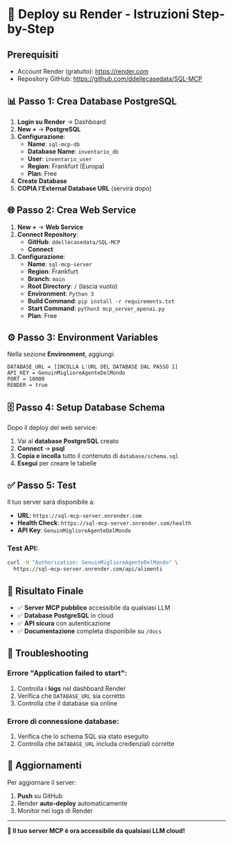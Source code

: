 # 🚀 Deploy su Render - Istruzioni Step-by-Step

## Prerequisiti
- Account Render (gratuito): https://render.com
- Repository GitHub: https://github.com/ddellecasedata/SQL-MCP

## 📊 Passo 1: Crea Database PostgreSQL

1. **Login su Render** → Dashboard
2. **New +** → **PostgreSQL**
3. **Configurazione**:
   - **Name**: `sql-mcp-db`
   - **Database Name**: `inventario_db`
   - **User**: `inventario_user`
   - **Region**: Frankfurt (Europa)
   - **Plan**: Free
4. **Create Database**
5. **COPIA l'External Database URL** (servirà dopo)

## 🌐 Passo 2: Crea Web Service

1. **New +** → **Web Service**
2. **Connect Repository**: 
   - **GitHub**: `ddellecasedata/SQL-MCP`
   - **Connect**
3. **Configurazione**:
   - **Name**: `sql-mcp-server`
   - **Region**: Frankfurt
   - **Branch**: `main`
   - **Root Directory**: `/` (lascia vuoto)
   - **Environment**: `Python 3`
   - **Build Command**: `pip install -r requirements.txt`
   - **Start Command**: `python3 mcp_server_openai.py`
   - **Plan**: Free

## ⚙️ Passo 3: Environment Variables

Nella sezione **Environment**, aggiungi:

```
DATABASE_URL = [INCOLLA L'URL DEL DATABASE DAL PASSO 1]
API_KEY = GenuinMiglioreAgenteDelMondo
PORT = 10000
RENDER = true
```

## 🗄️ Passo 4: Setup Database Schema

Dopo il deploy del web service:

1. Vai al **database PostgreSQL** creato
2. **Connect** → **psql**
3. **Copia e incolla** tutto il contenuto di `database/schema.sql`
4. **Esegui** per creare le tabelle

## ✅ Passo 5: Test

Il tuo server sarà disponibile a:
- **URL**: `https://sql-mcp-server.onrender.com`
- **Health Check**: `https://sql-mcp-server.onrender.com/health`
- **API Key**: `GenuinMiglioreAgenteDelMondo`

### Test API:
```bash
curl -H "Authorization: GenuinMiglioreAgenteDelMondo" \
  https://sql-mcp-server.onrender.com/api/alimenti
```

## 🎯 Risultato Finale

- ✅ **Server MCP pubblico** accessibile da qualsiasi LLM
- ✅ **Database PostgreSQL** in cloud
- ✅ **API sicura** con autenticazione
- ✅ **Documentazione** completa disponibile su `/docs`

## 🚨 Troubleshooting

### Errore "Application failed to start":
1. Controlla i **logs** nel dashboard Render
2. Verifica che `DATABASE_URL` sia corretto
3. Controlla che il database sia online

### Errore di connessione database:
1. Verifica che lo schema SQL sia stato eseguito
2. Controlla che `DATABASE_URL` includa credenziali corrette

## 🔄 Aggiornamenti

Per aggiornare il server:
1. **Push** su GitHub
2. Render **auto-deploy** automaticamente
3. Monitor nei logs di Render

---

**🎉 Il tuo server MCP è ora accessibile da qualsiasi LLM cloud!**
